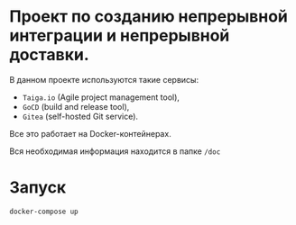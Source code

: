 # Проект по созданию непрерывной интеграции и непрерывной доставки.
В данном проекте используются такие сервисы:
  - `Taiga.io` (Agile project management tool), 
  - `GoCD` (build and release tool), 
  - `Gitea` (self-hosted Git service).
  
  Все это работает на Docker-контейнерах.
  
  Вся необходимая информация находится в папке `/doc`
  
  # Запуск
  `docker-compose up`
